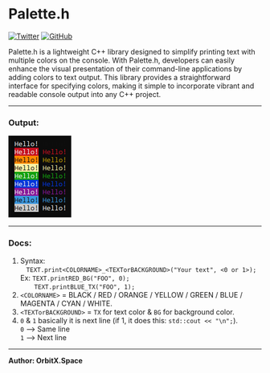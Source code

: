# Palette.h
<a href='https://twitter.com/OrbitX_Space?t=jEPMn_Dx5wny0qKDew298Q&s=08' target="_blank"><img alt='Twitter' src='https://img.shields.io/badge/OrbitX.Space-100000?style=flat&logo=Twitter&logoColor=white&labelColor=08a4f6&color=2f3136'/></a>
<a href='' target="_blank"><img alt='GitHub' src='https://img.shields.io/badge/GitHub-Passing-100000?style=flat&logo=GitHub&logoColor=white&labelColor=2b3838&color=2aae48'/></a>

Palette.h is a lightweight C++ library designed to simplify printing text with multiple colors on the console. With Palette.h, developers can easily enhance the visual presentation of their command-line applications by adding colors to text output. This library provides a straightforward interface for specifying colors, making it simple to incorporate vibrant and readable console output into any C++ project.<br>
***
### Output:
![example output](example.png)
***
### Docs:
1. Syntax:<br>
‎ ‎ ‎ `TEXT.print<COLORNAME>_<TEXTorBACKGROUND>("Your text", <0 or 1>);`<br>
‎ ‎ ‎ Ex: `TEXT.printRED_BG("FOO", 0);`<br>
‎ ‎ ‎ ‎ ‎ ‎  ‎ `TEXT.printBLUE_TX("FOO", 1);`<br>
3. `<COLORNAME>` = BLACK / RED / ORANGE / YELLOW / GREEN / BLUE / MAGENTA / CYAN / WHITE.<br>
4. `<TEXTorBACKGROUND>` = `TX` for text color & `BG` for background color.<br>
5. `0` & `1` basically it is next line (if 1, it does this: `std::cout << "\n";`).<br>
       `0` --> Same line<br>
       `1` --> Next line<br>
***
**Author: OrbitX.Space**
